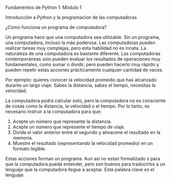 Fundamentos de Python 1: 
Módulo 1 

Introducción a Python y la programacion de las computadoras

¿Cómo funciona un programa de computadora? 

Un programa hace que una computadora sea utilizable. Sin un programa, una computadora, incluso la más poderosa.
Las computadoras pueden realizar tareas muy complejas, pero esta habilidad no es innata. La naturaleza de una computadora es bastante diferente. 
Las computadoras contemporáneas solo pueden evaluar los resultados de operaciones muy fundamentales, como sumar o dividir, pero pueden hacerlo muy rápido y pueden repetir estas acciones prácticamente cualquier cantidad de veces. 

Por ejemplo: quieres conocer la velocidad promedio que has alcanzado durante un largo viaje. Sabes la distancia, sabes el tiempo, necesitas la velocidad. 

La computadora podrá calcular esto, pero la computadora no es consciente de cosas como la distancia, la velocidad o el tiempo. Por lo tanto, es necesario instruir a la computadora para que:
1) Acepte un número que represente la distancia.
2)  Acepte un número que represente el tiempo de viaje. 
3) Divida el valor anterior entre el segundo y almacene el resultado en la memoria. 
4) Muestre el resultado (representando la velocidad promedio) en un formato legible. 

Estas acciones forman un programa.
Aun así no estan formalizado s para que la computadora pueda entender, pero  son buenos para  traducirlos a un lenguaje  que la computadora llegue a aceptar. Esta palabra clave es el lenguaje.
